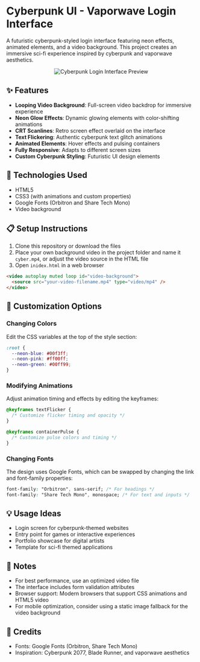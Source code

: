 # Cyberpunk UI - Vaporwave Login Interface

A futuristic cyberpunk-styled login interface featuring neon effects, animated elements, and a video background. This project creates an immersive sci-fi experience inspired by cyberpunk and vaporwave aesthetics.

<div align="center">

![Cyberpunk Login Interface Preview](/Cyberpunk%20UI%20-%20Vaporwave/preview.gif)

</div>

## ✨ Features

- **Looping Video Background**: Full-screen video backdrop for immersive experience
- **Neon Glow Effects**: Dynamic glowing elements with color-shifting animations
- **CRT Scanlines**: Retro screen effect overlaid on the interface
- **Text Flickering**: Authentic cyberpunk text glitch animations
- **Animated Elements**: Hover effects and pulsing containers
- **Fully Responsive**: Adapts to different screen sizes
- **Custom Cyberpunk Styling**: Futuristic UI design elements

## 🚀 Technologies Used

- HTML5
- CSS3 (with animations and custom properties)
- Google Fonts (Orbitron and Share Tech Mono)
- Video background

## 📋 Setup Instructions

1. Clone this repository or download the files
2. Place your own background video in the project folder and name it `cyber.mp4`, or adjust the video source in the HTML file
3. Open `inidex.html` in a web browser

```html
<video autoplay muted loop id="video-background">
  <source src="your-video-filename.mp4" type="video/mp4" />
</video>
```

## 🎨 Customization Options

### Changing Colors

Edit the CSS variables at the top of the style section:

```css
:root {
  --neon-blue: #00f3ff;
  --neon-pink: #ff00ff;
  --neon-green: #00ff99;
}
```

### Modifying Animations

Adjust animation timing and effects by editing the keyframes:

```css
@keyframes textFlicker {
  /* Customize flicker timing and opacity */
}

@keyframes containerPulse {
  /* Customize pulse colors and timing */
}
```

### Changing Fonts

The design uses Google Fonts, which can be swapped by changing the link and font-family properties:

```css
font-family: "Orbitron", sans-serif; /* For headings */
font-family: "Share Tech Mono", monospace; /* For text and inputs */
```

## 💡 Usage Ideas

- Login screen for cyberpunk-themed websites
- Entry point for games or interactive experiences
- Portfolio showcase for digital artists
- Template for sci-fi themed applications

## 📝 Notes

- For best performance, use an optimized video file
- The interface includes form validation attributes
- Browser support: Modern browsers that support CSS animations and HTML5 video
- For mobile optimization, consider using a static image fallback for the video background

## 🔗 Credits

- Fonts: Google Fonts (Orbitron, Share Tech Mono)
- Inspiration: Cyberpunk 2077, Blade Runner, and vaporwave aesthetics
